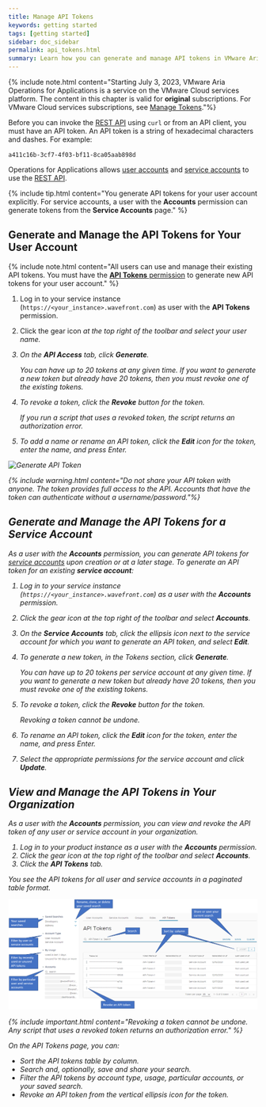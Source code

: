 ```yaml
---
title: Manage API Tokens
keywords: getting started
tags: [getting started]
sidebar: doc_sidebar
permalink: api_tokens.html
summary: Learn how you can generate and manage API tokens in VMware Aria Operations for Applications (previously known as Tanzu Observability by Wavefront).
---
```


{% include note.html content="Starting July 3, 2023, VMware Aria Operations for Applications is a service on the VMware Cloud services platform. The content in this chapter is valid for **original** subscriptions. For VMware Cloud services subscriptions, see [Manage Tokens](csp_api_tokens.html)."%}

Before you can invoke the [REST API](wavefront_api.html) using `curl` or from an API client, you must have an API token. An API token is a string of hexadecimal characters and dashes. For example:

```
a411c16b-3cf7-4f03-bf11-8ca05aab898d
```
Operations for Applications allows [user accounts](user-accounts.html) and [service accounts](service-accounts.html) to use the [REST API](wavefront_api.html).

{% include tip.html content="You generate API tokens for your user account explicitly. For service accounts, a user with the **Accounts** permission can generate tokens from the **Service Accounts** page." %}

## Generate and Manage the API Tokens for Your User Account

{% include note.html content="All users can use and manage their existing API tokens. You must have the [**API Tokens** permission](permissions_overview.html) to generate new API tokens for your user account." %}


1. Log in to your service instance (`https://<your_instance>.wavefront.com`) as user with the **API Tokens** permission.
2. Click the gear icon <i class="fa fa-cog"/>  at the top right of the toolbar and select your user name.
2. On the **API Access** tab, click **Generate**.

    You can have up to 20 tokens at any given time. If you want to generate a new token but already have 20 tokens, then you must revoke one of the existing tokens.
3. To revoke a token, click the **Revoke** button for the token.

    If you run a script that uses a revoked token, the script returns an authorization error.
4. To add a name or rename an API token, click the **Edit** icon for the token, enter the name, and press Enter.

![Generate API Token](/images/generate_token.png)


{% include warning.html content="Do not share your API token with anyone. The token provides full access to the API. Accounts that have the token can authenticate without a username/password."%}

## Generate and Manage the API Tokens for a Service Account

As a user with the **Accounts** permission, you can generate API tokens for [service accounts](service-accounts.html) upon creation or at a later stage. To generate an API token for an existing **service account**:

1. Log in to your service instance (`https://<your_instance>.wavefront.com`) as a user with the **Accounts** permission.
2. Click the gear icon <i class="fa fa-cog"/> at the top right of the toolbar and select **Accounts**.
3. On the **Service Accounts** tab, click the ellipsis icon next to the service account for which you want to generate an API token, and select **Edit**.
4. To generate a new token, in the Tokens section, click **Generate**.

    You can have up to 20 tokens per service account at any given time. If you want to generate a new token but already have 20 tokens, then you must revoke one of the existing tokens.
5. To revoke a token, click the **Revoke** button for the token.

    Revoking a token cannot be undone.
5. To rename an API token, click the **Edit** icon for the token, enter the name, and press Enter.
6. Select the appropriate permissions for the service account and click **Update**.

## View and Manage the API Tokens in Your Organization

As a user with the **Accounts** permission, you can view and revoke the API token of any user or service account in your organization.

1. Log in to your product instance as a user with the **Accounts** permission.
2. Click the gear icon <i class="fa fa-cog"/>  at the top right of the toolbar and select **Accounts**.
3. Click the **API Tokens** tab.

  You see the API tokens for all user and service accounts in a paginated table format.

![The API Tokens page shows the tokens table, the search field above the table, and the preconfigured filters and the saved searches in the left panel](/images/API_tokens.png)

{% include important.html content="Revoking a token cannot be undone. Any script that uses a revoked token returns an authorization error." %}

On the API Tokens page, you can:
- Sort the API tokens table by column.
- Search and, optionally, save and share your search.
- Filter the API tokens by account type, usage, particular accounts, or your saved search.
- Revoke an API token from the vertical ellipsis icon for the token.